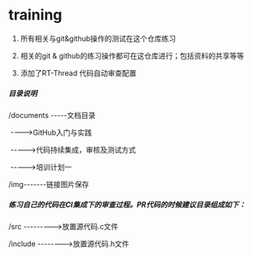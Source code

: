 # training
1)  所有相关与git&amp;github操作的测试在这个仓库练习

2)  相关的git & github的练习操作都可在这仓库进行；包括资料的共享等等

3)  添加了RT-Thread 代码自动审查配置

##### 目录说明

   /documents -----文档目录

​                           ---->GitHub入门与实践

​						  ----->代码持续集成，审核及测试方式

​						  ----->培训计划一

  /img-------链接图片保存

##### 练习自己的代码在CI集成下的审查过程。PR代码的时候建议目录组成如下：

/src  --------->放置源代码.c文件

/include -------->放置源代码.h文件


